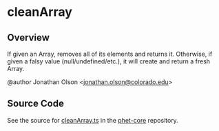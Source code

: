 # cleanArray

## Overview

If given an Array, removes all of its elements and returns it. Otherwise, if given a falsy value
(null/undefined/etc.), it will create and return a fresh Array.

@author Jonathan Olson &lt;jonathan.olson@colorado.edu&gt;



## Source Code

See the source for [cleanArray.ts](https://github.com/phetsims/phet-core/blob/main/js/cleanArray.ts) in the [phet-core](https://github.com/phetsims/phet-core) repository.
